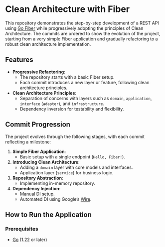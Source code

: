 # Clean Architecture with Fiber

This repository demonstrates the step-by-step development of a REST API using [Go Fiber](https://gofiber.io/) while progressively adopting the principles of Clean Architecture. The commits are ordered to show the evolution of the project, starting from a very simple Fiber application and gradually refactoring to a robust clean architecture implementation.

## Features

- **Progressive Refactoring**:
  - The repository starts with a basic Fiber setup.
  - Each commit introduces a new layer or feature, following clean architecture principles.
- **Clean Architecture Principles**:
  - Separation of concerns with layers such as `domain`, `application`, `interface` (`adapter`), and `infrastructure`.
  - Dependency inversion for testability and flexibility.

## Commit Progression

The project evolves through the following stages, with each commit reflecting a milestone:

1. **Simple Fiber Application**:
   - Basic setup with a single endpoint (`Hello, Fiber!`).
2. **Introducing Clean Architecture**:
   - Adding a `domain` layer with core models and interfaces.
   - Application layer (`service`) for business logic.
3. **Repository Abstraction**:
   - Implementing in-memory repository.
4. **Dependency Injection**:
   - Manual DI setup.
   - Automated DI using Google’s [Wire](https://github.com/google/wire).

## How to Run the Application

### Prerequisites

- [Go](https://golang.org/doc/install) (1.22 or later)
